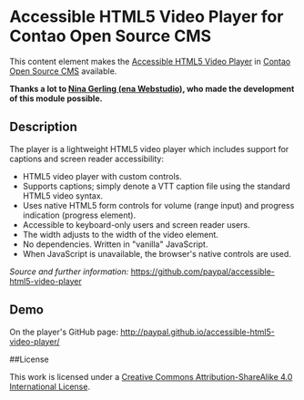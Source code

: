 # Accessible HTML5 Video Player for Contao Open Source CMS

This content element makes the [Accessible HTML5 Video Player](https://github.com/paypal/accessible-html5-video-player) in [Contao Open Source CMS](https://contao.org) available. 

__Thanks a lot to [Nina Gerling (ena Webstudio)](http://www.ena-webstudio.com), who made the development of this module possible.__

## Description

The player is a lightweight HTML5 video player which includes support for captions and screen reader accessibility:
- HTML5 video player with custom controls.
- Supports captions; simply denote a VTT caption file using the standard HTML5 video syntax.
- Uses native HTML5 form controls for volume (range input) and progress indication (progress element).
- Accessible to keyboard-only users and screen reader users.
- The width adjusts to the width of the video element.
- No dependencies. Written in "vanilla" JavaScript.
- When JavaScript is unavailable, the browser's native controls are used.

_Source and further information:_ https://github.com/paypal/accessible-html5-video-player

## Demo

On the player's GitHub page: http://paypal.github.io/accessible-html5-video-player/

##License

This work is licensed under a [Creative Commons Attribution-ShareAlike 4.0 International License](http://creativecommons.org/licenses/by-sa/4.0/).